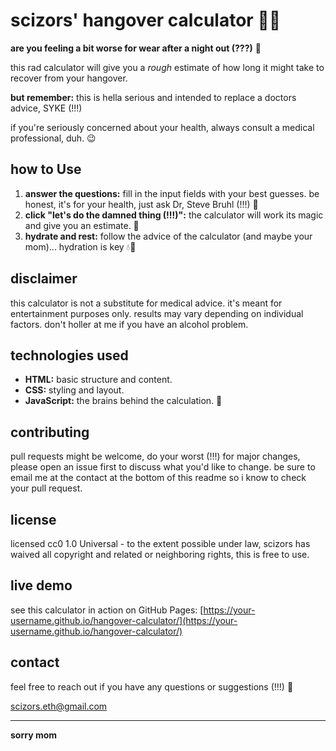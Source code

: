 
# scizors' hangover calculator 🥴🍾

**are you feeling a bit worse for wear after a night out (???)** 🤔

this rad calculator will give you a *rough* estimate of how long it might take to recover from your hangover. 

**but remember:**  this is hella serious and intended to replace a doctors advice, SYKE (!!!) 

if you're seriously concerned about your health, always consult a medical professional, duh. 😉

## how to Use

1. **answer the questions:** fill in the input fields with your best guesses. be honest, it's for your health, just ask Dr, Steve Bruhl (!!!) 🧪
2. **click "let's do the damned thing (!!!)":** the calculator will work its magic and give you an estimate. 🔮
3. **hydrate and rest:** follow the advice of the calculator (and maybe your mom)... hydration is key 💧🛌

## disclaimer

this calculator is not a substitute for medical advice. it's meant for entertainment purposes only.  results may vary depending on individual factors. don't holler at me if you have an alcohol problem.

## technologies used

- **HTML:** basic structure and content.
- **CSS:** styling and layout.
- **JavaScript:** the brains behind the calculation. 🧠

## contributing

pull requests might be welcome, do your worst (!!!) for major changes, please open an issue first to discuss what you'd like to change. be sure to email me at the contact at the bottom of this readme so i know to check your pull request.

## license

licensed cc0 1.0 Universal - to the extent possible under law, scizors has waived all copyright and related or neighboring rights, this is free to use.

## live demo

see this calculator in action on GitHub Pages: [https://your-username.github.io/hangover-calculator/](https://your-username.github.io/hangover-calculator/) 

## contact

feel free to reach out if you have any questions or suggestions (!!!) 📧

scizors.eth@gmail.com

---
**sorry mom**